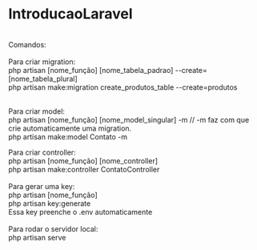 # IntroducaoLaravel
<br />
Comandos:<br />
<br />
Para criar migration:<br />
php artisan [nome_função] [nome_tabela_padrao] --create=[nome_tabela_plural]<br />
php artisan make:migration create_produtos_table --create=produtos<br /><br />

Para criar model: <br />
php artisan [nome_função] [nome_model_singular] -m // -m faz com que crie automaticamente uma migration.<br />
php artisan make:model Contato -m<br />

Para criar controller: <br />
php artisan [nome_função] [nome_controller] <br />
php artisan make:controller ContatoController <br />
<br />
Para gerar uma key: <br />
php artisan [nome_função] <br />
php artisan key:generate<br />
Essa key preenche o .env automaticamente <br />
<br />
Para rodar o servidor local: <br />
php artisan serve <br />
